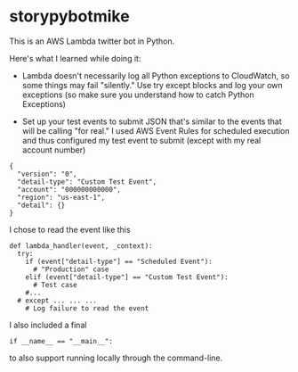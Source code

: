 # storypybotmike

This is an AWS Lambda twitter bot in Python.

Here's what I learned while doing it:

- Lambda doesn't necessarily log all Python exceptions to CloudWatch, so some things may fail "silently." Use try except blocks and log your own exceptions (so make sure you understand how to catch Python Exceptions)

- Set up your test events to submit JSON that's similar to the events that will be calling "for real." I used AWS Event Rules for scheduled execution and thus configured my test event to submit (except with my real account number)
~~~~
{
  "version": "0",
  "detail-type": "Custom Test Event",
  "account": "000000000000",
  "region": "us-east-1",
  "detail": {}
}
~~~~

I chose to read the event like this

~~~~
def lambda_handler(event, _context):
  try:
    if (event["detail-type"] == "Scheduled Event"):
      # "Production" case
    elif (event["detail-type"] == "Custom Test Event"):
      # Test case
    #...
  # except ... ... ...
    # Log failure to read the event
~~~~

I also included a final 

~~~~
if __name__ == "__main__":
~~~~

to also support running locally through the command-line.
